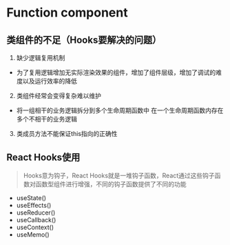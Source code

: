 # Function component

## 类组件的不足（Hooks要解决的问题）

1. 缺少逻辑复用机制

- 为了复用逻辑增加无实际渲染效果的组件，增加了组件层级，增加了调试的难度以及运行效率的降低

2. 类组件经常会变得复杂难以维护

- 将一组相干的业务逻辑拆分到多个生命周期函数中
在一个生命周期函数内存在多个不相干的业务逻辑

3. 类成员方法不能保证this指向的正确性

## React Hooks使用

> Hooks意为钩子，React Hooks就是一堆钩子函数，React通过这些钩子函数对函数型组件进行增强，不同的钩子函数提供了不同的功能

- useState()
- useEffects()
- useReducer()
- useCallback()
- useContext()
- useMemo()
